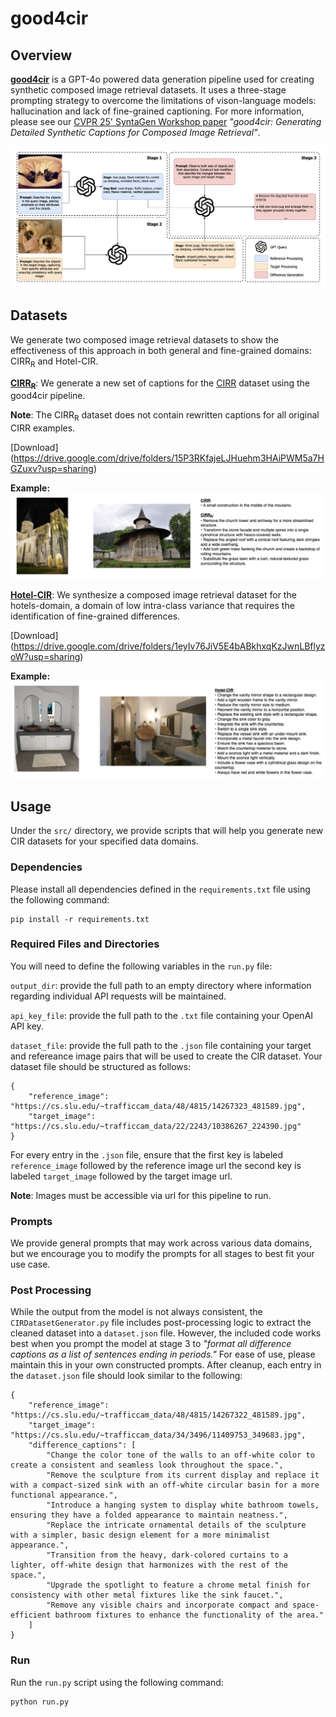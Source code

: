 # good4cir

## Overview

**<u>good4cir</u>** is a GPT-4o powered data generation pipeline used for creating synthetic composed image retrieval datasets. It uses a three-stage prompting strategy to overcome the limitations of vison-language models: hallucination and lack of fine-grained captioning. For more information, please see our [CVPR 25' SyntaGen Workshop paper](https://arxiv.org/abs/2503.17871) *"good4cir: Generating Detailed Synthetic Captions for Composed Image Retrieval"*.

![](examples/pipeline.png)

## Datasets

We generate two composed image retrieval datasets to show the effectiveness of this approach in both general and fine-grained domains: CIRR<sub>R</sub> and Hotel-CIR. 

**<u>CIRR<sub>R</sub></u>**: We generate a new set of captions for the [CIRR](https://github.com/Cuberick-Orion/CIRR) dataset using the good4cir pipeline.

**Note**: The CIRR<sub>R</sub> dataset does not contain rewritten captions for all original CIRR examples.

[Download] (https://drive.google.com/drive/folders/15P3RKfajeLJHuehm3HAiPWM5a7HGZuxv?usp=sharing)

**Example:**
![](examples/CIRR_R.png)

**<u>Hotel-CIR</u>**: We synthesize a composed image retrieval dataset for the hotels-domain, a domain of low intra-class variance that requires the identification of fine-grained differences. 

[Download] (https://drive.google.com/drive/folders/1eyIv76JiV5E4bABkhxqKzJwnLBflyzoW?usp=sharing)

**Example:**
![](examples/Hotel-CIR.png)

## Usage

Under the `src/` directory, we provide scripts that will help you generate new CIR datasets for your specified data domains. 

### Dependencies

Please install all dependencies defined in the `requirements.txt` file using the following command:

```
pip install -r requirements.txt
```

### Required Files and Directories

You will need to define the following variables in the `run.py` file:

`output_dir`: provide the full path to an empty directory where information regarding individual API requests will be maintained.

`api_key_file`: provide the full path to the `.txt` file containing your OpenAI API key. 

`dataset_file`: provide the full path to the `.json` file containing your target and refereance image pairs that will be used to create the CIR dataset. Your dataset file should be structured as follows: 

```
{
    "reference_image": "https://cs.slu.edu/~trafficcam_data/48/4815/14267323_481589.jpg",
    "target_image": "https://cs.slu.edu/~trafficcam_data/22/2243/10386267_224390.jpg"
}
```

For every entry in the `.json` file, ensure that the first key is labeled `reference_image` followed by the reference image url the second key is labeled `target_image` followed by the target image url.

**Note**: Images must be accessible via url for this pipeline to run. 

### Prompts

We provide general prompts that may work across various data domains, but we encourage you to modify the prompts for all stages to best fit your use case.

### Post Processing

While the output from the model is not always consistent, the `CIRDatasetGenerator.py` file includes post-processing logic to extract the cleaned dataset into a `dataset.json` file. However, the included code works best when you prompt the model at stage 3 to *"format all difference captions as a list of sentences ending in periods."* For ease of use, please maintain this in your own constructed prompts. After cleanup, each entry in the `dataset.json` file should look similar to the following: 

```
{
    "reference_image": "https://cs.slu.edu/~trafficcam_data/48/4815/14267322_481589.jpg",
    "target_image": "https://cs.slu.edu/~trafficcam_data/34/3496/11409753_349683.jpg",
    "difference_captions": [
        "Change the color tone of the walls to an off-white color to create a consistent and seamless look throughout the space.",
        "Remove the sculpture from its current display and replace it with a compact-sized sink with an off-white circular basin for a more functional appearance.",
        "Introduce a hanging system to display white bathroom towels, ensuring they have a folded appearance to maintain neatness.",
        "Replace the intricate ornamental details of the sculpture with a simpler, basic design element for a more minimalist appearance.",
        "Transition from the heavy, dark-colored curtains to a lighter, off-white design that harmonizes with the rest of the space.",
        "Upgrade the spotlight to feature a chrome metal finish for consistency with other metal fixtures like the sink faucet.",
        "Remove any visible chairs and incorporate compact and space-efficient bathroom fixtures to enhance the functionality of the area."
    ]
}
```

### Run

Run the `run.py` script using the following command:

```
python run.py
```


 



















